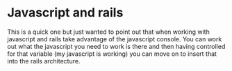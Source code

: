 # Javascript and rails
This is a quick one but just wanted to point out that when working with javascript and rails take advantage of the javascript console. You can work out what the javascript you need to work is there and then having controlled for that variable (my javascript is working) you can move on to insert that into the rails architecture.
